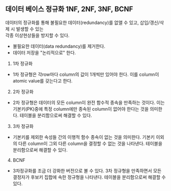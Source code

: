 ## 데이터 베이스 정규화 1NF, 2NF, 3NF, BCNF

데이터의 정규화를 통해 불필요한 데이터(redundancy)를 없앨 수 있고, 삽입/갱신/삭제 시 발생할 수 있는  
각종 이상현상들을 방지할 수 있다.

* 불필요한 데이터(data redundancy)를 제거한다.
* 데이터 저장을 "논리적으로" 한다.

1. 1차 정규화

* 1차 정규형은 각row마다 column의 값이 1개씩만 있어야 한다. 이를 column이 atomic value를 갖는다고 한다. 

2. 2차 정규화

* 2차 정규형은 데이터의 모든 column이 완전 함수적 종속을 만족하는 것이다. 이는 기본키(PK)중에 특정 column에만 종속된 column이 없어야 한다는 것을 의미한다. 테이블을 분리함으로써 해결할 수 있다. 

3. 3차 정규화

* 기본키를 제외한 속성들 간의 이행적 함수 종속이 없는 것을 의미한다. 기본키 이외의 다른 column이 그외 다른 column을 결정할 수 없는 것을 나타낸다. 테이블을 분리함으로써 해결할 수 있다. 

4. BCNF

* 3차정규화를 조금 더 강화한 버전으로 볼 수 있다. 3차 정규형을 만족하면서 모든 결정자가 후보키 집합에 속한 정규형을 나타낸다. 테이블을 분리함으로써 해결할 수 있다. 
